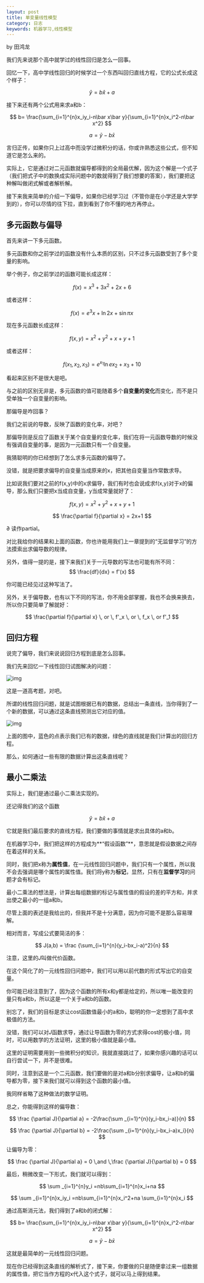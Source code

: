 ```yaml
---
layout: post
title: 单变量线性模型
category: 日志
keywords: 机器学习,线性模型
---
```

by 田鸿龙

我们先来说那个高中就学过的线性回归是怎么一回事。

回忆一下，高中学线性回归的时候学过一个东西叫回归直线方程，它的公式长成这个样子：



$$
\hat y = b \hat x+a
$$





接下来还有两个公式用来求a和b：

$$
b= \frac{\sum_{i=1}^{n}x_iy_i-n\bar x\bar y}{\sum_{i=1}^{n}x_i^2-n\bar x^2}
$$

$$
a = \bar y- b\bar x
$$







言归正传，如果你只上过高中而没学过微积分的话，你或许熟悉这些公式，但不知道它是怎么来的。


实际上，它是通过对二元函数就偏导都得到的全局最优解，因为这个解是一个式子（我们把式子中的数换成实际问题中的数就得到了我们想要的答案），我们要把这种解叫做闭式解或者解析解。





接下来我来简单的介绍一下偏导，如果你已经学习过（不管你是在小学还是大学学到的），你可以尽情的往下拉，直到看到了你不懂的地方再停止。

## 多元函数与偏导


首先来讲一下多元函数。


多元函数和你之前学过的函数没有什么本质的区别，只不过多元函数受到了多个变量的影响。


举个例子，你之前学过的函数可能长成这样：



$$
f(x)=x^3 + 3x^2+2x+6
$$



或者这样：



$$
f(x) = e^3x+ \ln 2x + \sin \pi x
$$



现在多元函数长成这样：



$$
f(x,y) = x^2+y^2+x+y+1
$$



或者这样：

$$
f(x_1,x_2,x_3) = e^{x_1}\ln ex_2+x_3+10
$$





看起来区别不是很大是吧。


与之前的区别无非是，多元函数的值可能随着多个**自变量的变化**而变化，而不是只受单独一个自变量的影响。


那偏导是咋回事？


我们之前说的导数，反映了函数的变化率，对吧？


那偏导则是反应了函数关于某个自变量的变化率，我们在将一元函数导数的时候没有强调自变量的事，是因为一元函数只有一个自变量。


我猜聪明的你已经想到了怎么求多元函数的偏导了。


没错，就是把要求偏导的自变量当成原来的x，把其他自变量当作常数求导。


比如说我们要对之前的f(x,y)中的x求偏导，我们有时也会说成求f(x,y)对于x的偏导，那么我们只要把x当成自变量，y当成常量就好了：


$$
f(x,y) = x^2+y^2+x+y+1
$$

$$
\frac{\partial f}{\partial x} = 2x+1
$$




$\partial$ 读作partial。


对比我给你的结果和上面的函数，你也许能用我们上一章提到的“无监督学习”的方法摸索出求偏导数的规律。

另外，值得一提的是，接下来我们关于一元导数的写法也可能有所不同：
$$
\frac{df}{dx} = f'(x)
$$



你可能已经见过这种写法了。


另外，关于偏导数，也有以下不同的写法，你不用全部掌握，我也不会换来换去，所以你只要简单了解就好：

$$
\frac{\partial f}{\partial x} \, or \, f'_x \, or \, f_x \, or f'_1
$$


## 回归方程


说完了偏导，我们来说说回归方程到底是怎么回事。


我们先来回忆一下线性回归试图解决的问题：

![img](https://mmbiz.qpic.cn/mmbiz_png/ar0C8brVWNltoAUueuvKqFjTq745ha3ZIYicrzic8bXFZRNjTju2v2g8GM2k5ooMfpH7QOR3gic6PNXnuuhREuheg/640?wx_fmt=png)


这是一道高考题，对吧。


所谓的线性回归问题，就是试图根据已有的数据，总结出一条直线，当你得到了一个新的数据，可以通过这条直线预测出它对应的值。

![img](https://mmbiz.qpic.cn/mmbiz_jpg/ar0C8brVWNltoAUueuvKqFjTq745ha3ZGQjX8X4hvbTWNBg7Lwc0VSf6vBocyWNMtHQqQGSwwlibjiaBAxAm24zg/640?wx_fmt=jpeg)


上面的图中，蓝色的点表示我们已有的数据，绿色的直线就是我们计算出的回归方程。


那么，如何通过一些有限的数据计算出这条直线呢？

## 最小二乘法


实际上，我们是通过最小二乘法实现的。


还记得我们的这个函数

$$
\hat y = b\hat x + a
$$





它就是我们最后要求的直线方程，我们要做的事情就是求出具体的a和b。



在机器学习中，我们把这样的方程成为**“假设函数”**，意思就是假设数据之间存在着这样的关系。


同时，我们把x称为**属性值**，在一元线性回归问题中，我们只有一个属性，所以我不会去强调是哪个属性的属性值。我们将y称为**标记**，显然，只有在**监督学习**的问题才会有标记。


最小二乘法的想法是，计算出每组数据的标记与属性值的假设的差的平方和，并求出使之最小的一组a和b。


尽管上面的表述是我给出的，但我并不是十分满意，因为你可能不是那么容易理解。


相对而言，写成公式要简洁的多：

$$
J(a,b) = \frac {\sum_{i=1}^{n}(y_i-bx_i-a)^2}{n}
$$





注意，这里的$J$叫做代价函数。


在这个简化了的一元线性回归问题中，我们可以用以前代数的形式写出它的自变量。


你可能已经注意到了，因为这个函数的所有x和y都是给定的，所以唯一能改变的量只有a和b，所以这是一个关于a和b的函数。







别忘了，我们的目标是求让cost函数值最小的a和b，聪明的你一定想到了高中求极值的方法。


没错，我们可以对$J$函数求导，通过让导函数为零的方式求得cost的极小值，同时，可以用数学的方法证明，这里的极小值就是最小值。



这里的证明需要用到一些微积分的知识，我就直接跳过了，如果你感兴趣的话可以自行尝试一下，并不是很难。



同时，注意到这是一个二元函数，我们要做的是对a和b分别求偏导，让a和b的偏导都为零，接下来我们就可以得到这个函数的最小值。


我同样省略了这种做法的数学证明。


总之，你能得到这样的偏导数：

$$
\frac {\partial J}{\partial a} = -2\frac{\sum _{i=1}^{n}(y_i-bx_i-a)}{n}
$$



$$
\frac {\partial J}{\partial b} = -2\frac{\sum _{i=1}^{n}(y_i-bx_i-a)x_i}{n}
$$



让偏导为零：

$$
\frac {\partial J}{\partial a} = 0 \,and \,\frac {\partial J}{\partial b} = 0
$$





最后，稍微改变一下形式，我们就可以得到：

$$
\sum _{i=1}^{n}y_i =nb\sum_{i=1}^{n}x_i+na 
$$

$$
\sum _{i=1}^{n}x_iy_i =nb\sum_{i=1}^{n}x_i^2+na \sum_{i=1}^{n}x_i
$$




通过高斯消元法，我们得到了a和b的闭式解：

$$
b= \frac{\sum_{i=1}^{n}x_iy_i-n\bar x\bar y}{\sum_{i=1}^{n}x_i^2-n\bar x^2}
$$

$$
a = \bar y- b\bar x
$$




这就是最简单的一元线性回归问题。

现在你已经得到这条直线的解析式了，接下来，你要做的只是随便拿过来一组数据的属性值，把它当作方程的x代入这个式子，就可以马上得到结果。